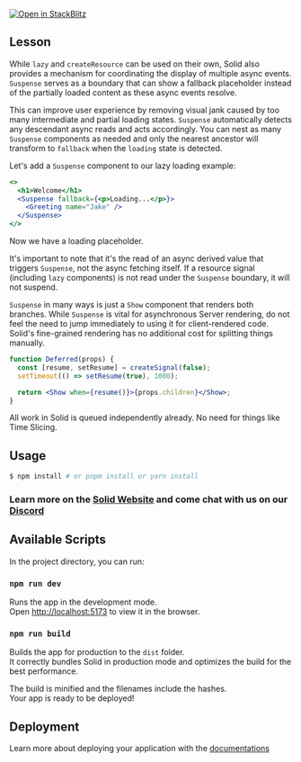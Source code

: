 [![Open in StackBlitz](https://developer.stackblitz.com/img/open_in_stackblitz.svg)](https://stackblitz.com/github/edivados/solid-tutorials/tree/main/tutorials/async_suspense?file=src/greeting.jsx,src/main.jsx)

## Lesson

While `lazy` and `createResource` can be used on their own, Solid also provides a mechanism for coordinating the display of multiple async events. `Suspense` serves as a boundary that can show a fallback placeholder instead of the partially loaded content as these async events resolve.

This can improve user experience by removing visual jank caused by too many intermediate and partial loading states. `Suspense` automatically detects any descendant async reads and acts accordingly. You can nest as many `Suspense` components as needed and only the nearest ancestor will transform to `fallback` when the `loading` state is detected.

Let's add a `Suspense` component to our lazy loading example:

```jsx
<>
  <h1>Welcome</h1>
  <Suspense fallback={<p>Loading...</p>}>
    <Greeting name="Jake" />
  </Suspense>
</>
```

Now we have a loading placeholder.

It's important to note that it's the read of an async derived value that triggers `Suspense`, not the async fetching itself. If a resource signal (including `lazy` components) is not read under the `Suspense` boundary, it will not suspend.

`Suspense` in many ways is just a `Show` component that renders both branches. While `Suspense` is vital for asynchronous Server rendering, do not feel the need to jump immediately to using it for client-rendered code. Solid's fine-grained rendering has no additional cost for splitting things manually.

```jsx
function Deferred(props) {
  const [resume, setResume] = createSignal(false);
  setTimeout(() => setResume(true), 1000);

  return <Show when={resume()}>{props.children}</Show>;
}
```

All work in Solid is queued independently already. No need for things like Time Slicing.


## Usage

```bash
$ npm install # or pnpm install or yarn install
```

### Learn more on the [Solid Website](https://solidjs.com) and come chat with us on our [Discord](https://discord.com/invite/solidjs)

## Available Scripts

In the project directory, you can run:

### `npm run dev`

Runs the app in the development mode.<br>
Open [http://localhost:5173](http://localhost:5173) to view it in the browser.

### `npm run build`

Builds the app for production to the `dist` folder.<br>
It correctly bundles Solid in production mode and optimizes the build for the best performance.

The build is minified and the filenames include the hashes.<br>
Your app is ready to be deployed!

## Deployment

Learn more about deploying your application with the [documentations](https://vitejs.dev/guide/static-deploy.html)
